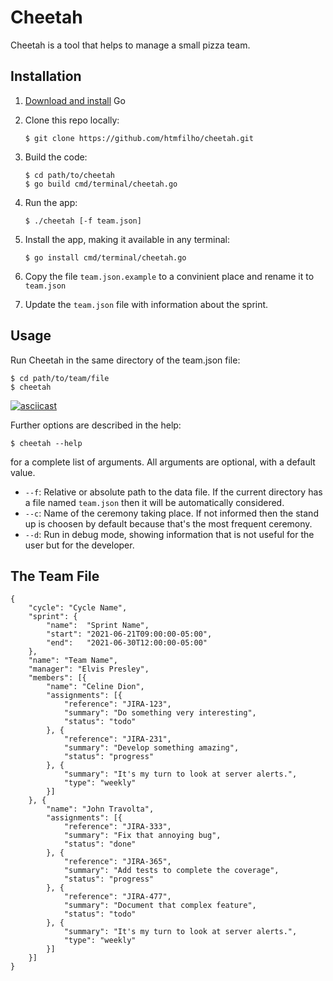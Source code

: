 # Cheetah

Cheetah is a tool that helps to manage a small pizza team.

## Installation

1. [Download and install](https://golang.org/doc/install) Go

2. Clone this repo locally:
      
       $ git clone https://github.com/htmfilho/cheetah.git

3. Build the code:

       $ cd path/to/cheetah
       $ go build cmd/terminal/cheetah.go

4. Run the app:

       $ ./cheetah [-f team.json]

6. Install the app, making it available in any terminal:

       $ go install cmd/terminal/cheetah.go

7. Copy the file `team.json.example` to a convinient place and rename it to `team.json`

8. Update the `team.json` file with information about the sprint.

## Usage

Run Cheetah in the same directory of the team.json file:

    $ cd path/to/team/file
    $ cheetah

[![asciicast](https://asciinema.org/a/NIL1nDlL5aQoim9fHz44g0eYC.svg)](https://asciinema.org/a/NIL1nDlL5aQoim9fHz44g0eYC)

Further options are described in the help:

    $ cheetah --help
    
for a complete list of arguments. All arguments are optional, with a default value.

* `--f`: Relative or absolute path to the data file. If the current directory has a file named `team.json` then it will be automatically considered.
* `--c`: Name of the ceremony taking place. If not informed then the stand up is choosen by default because that's the most frequent ceremony.
* `--d`: Run in debug mode, showing information that is not useful for the user but for the developer.

## The Team File

    {
        "cycle": "Cycle Name",
        "sprint": {
            "name":  "Sprint Name",
            "start": "2021-06-21T09:00:00-05:00",
            "end":   "2021-06-30T12:00:00-05:00"
        },
        "name": "Team Name",
        "manager": "Elvis Presley",
        "members": [{
            "name": "Celine Dion",
            "assignments": [{
                "reference": "JIRA-123",
                "summary": "Do something very interesting",
                "status": "todo"
            }, {
                "reference": "JIRA-231",
                "summary": "Develop something amazing",
                "status": "progress"
            }, {
                "summary": "It's my turn to look at server alerts.",
                "type": "weekly"
            }]
        }, {
            "name": "John Travolta",
            "assignments": [{
                "reference": "JIRA-333",
                "summary": "Fix that annoying bug",
                "status": "done"
            }, {
                "reference": "JIRA-365",
                "summary": "Add tests to complete the coverage",
                "status": "progress"
            }, {
                "reference": "JIRA-477",
                "summary": "Document that complex feature",
                "status": "todo"
            }, {
                "summary": "It's my turn to look at server alerts.",
                "type": "weekly"
            }]
        }]
    }